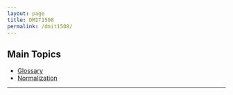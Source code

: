 ```yaml
---
layout: page
title: DMIT1508
permalink: /dmit1508/
---
```


## Main Topics

- [Glossary](./DMIT1508_glossary.markdown)
- [Normalization](./DMIT1508_normalization.markdown)

***

